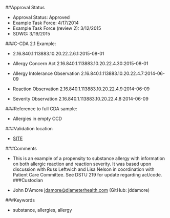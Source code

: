 ##Approval Status 

* Approval Status: Approved
* Example Task Force: 4/17/2014
* Example Task Force (review 2): 3/12/2015
* SDWG: 3/19/2015


###C-CDA 2.1 Example: 

* 2.16.840.1.113883.10.20.22.2.6.1:2015-08-01

* Allergy Concern Act 2.16.840.1.113883.10.20.22.4.30:2015-08-01

* Allergy Intolerance Observation 2.16.840.1.113883.10.20.22.4.7:2014-06-09
* Reaction Observation 2.16.840.1.113883.10.20.22.4.9:2014-06-09
* Severity Observation 2.16.840.1.113883.10.20.22.4.8:2014-06-09

###Reference to full CDA sample:
* Allergies in empty CCD


###Validation location

* [SITE](https://sitenv.org/c-cda-validator)


###Comments

* This is an example of a propensity to substance allergy with information on both allergic reaction and reaction severity. It was based upon discussion with Russ Leftwich and Lisa Nelson in coordination with Patient Care Committee. See DSTU 219 for update regarding act/code.
###Custodian

* John D'Amore jdamore@diameterhealth.com (GitHub: jddamore)



###Keywords

* substance, allergies, allergy

